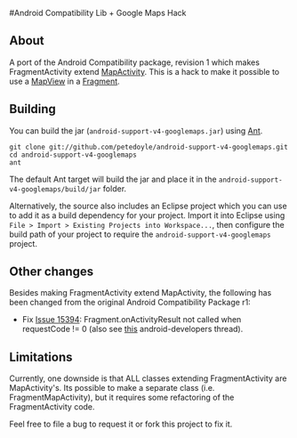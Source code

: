 #Android Compatibility Lib + Google Maps Hack
## About
A port of the Android Compatibility package, revision 1 which makes FragmentActivity extend [MapActivity](http://code.google.com/android/add-ons/google-apis/reference/index.html?com/google/android/maps/MapActivity.html).  This is a hack to make it possible to use a [MapView](http://code.google.com/android/add-ons/google-apis/reference/index.html?com/google/android/maps/MapView.html) in a [Fragment](http://developer.android.com/reference/android/app/Fragment.html).

## Building
You can build the jar (`android-support-v4-googlemaps.jar`) using [Ant](http://ant.apache.org).

    git clone git://github.com/petedoyle/android-support-v4-googlemaps.git
    cd android-support-v4-googlemaps
    ant

The default Ant target will build the jar and place it in the `android-support-v4-googlemaps/build/jar` folder.

Alternatively, the source also includes an Eclipse project which you can use to add it as a build dependency for your project.  Import it into Eclipse using `File > Import > Existing Projects into Workspace...`, then configure the build path of your project to require the `android-support-v4-googlemaps` project.

## Other changes
Besides making FragmentActivity extend MapActivity, the following has been changed from the original Android Compatibility Package r1:

 * Fix [Issue 15394](http://code.google.com/p/android/issues/detail?id=15394): Fragment.onActivityResult not called when requestCode != 0  (also see [this](https://groups.google.com/d/topic/android-developers/NiM_dAOtXQU/discussion) android-developers thread).

## Limitations
Currently, one downside is that ALL classes extending FragmentActivity are MapActivity's.  Its possible to make a separate class (i.e. FragmentMapActivity), but it requires some refactoring of the FragmentActivity code.

Feel free to file a bug to request it or fork this project to fix it.